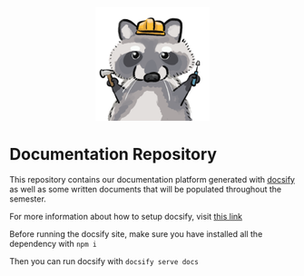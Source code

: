 <p align="center">
    <img src="images/Vector.png" alt="Vector the Hard Hat Racoon" width="200"/>
</p>

# Documentation Repository <!-- {docsify-ignore} -->

This repository contains our documentation platform generated with [docsify](https://docsify.js.org/#/) as well as some written documents that will be populated throughout the semester.

For more information about how to setup docsify, visit [this link](https://docsify.js.org/#/quickstart)

Before running the docsify site, make sure you have installed all the dependency with `npm i`

Then you can run docsify with `docsify serve docs`
